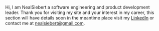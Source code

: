 Hi, I am NealSiebert a software engineering and product development leader. Thank you for visiting my site and your interest in my career, this section will have details soon in the meantime place visit my [LinkedIn](https://www.linkedin.com/in/nealsiebert/) or contact me at [nealsiebert@gmail.com](mailto:nealsiebert@gmail.com).